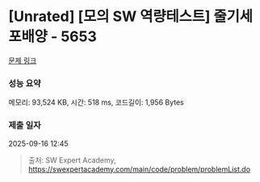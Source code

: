 # [Unrated] [모의 SW 역량테스트] 줄기세포배양 - 5653 

[문제 링크](https://swexpertacademy.com/main/code/problem/problemDetail.do?contestProbId=AWXRJ8EKe48DFAUo) 

### 성능 요약

메모리: 93,524 KB, 시간: 518 ms, 코드길이: 1,956 Bytes

### 제출 일자

2025-09-16 12:45



> 출처: SW Expert Academy, https://swexpertacademy.com/main/code/problem/problemList.do